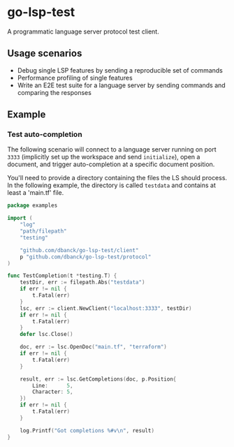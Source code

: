 # go-lsp-test

A programmatic language server protocol test client.

## Usage scenarios

- Debug single LSP features by sending a reproducible set of commands
- Performance profiling of single features
- Write an E2E test suite for a language server by sending commands and comparing the responses

## Example

### Test auto-completion

The following scenario will connect to a language server running on port `3333` (implicitly set up the workspace and send `initialize`), open a document, and trigger auto-completion at a specific document position.

You'll need to provide a directory containing the files the LS should process. In the following example, the directory is called `testdata` and contains at least a 'main.tf' file.

```go
package examples

import (
	"log"
	"path/filepath"
	"testing"

	"github.com/dbanck/go-lsp-test/client"
	p "github.com/dbanck/go-lsp-test/protocol"
)

func TestCompletion(t *testing.T) {
	testDir, err := filepath.Abs("testdata")
	if err != nil {
		t.Fatal(err)
	}
	lsc, err := client.NewClient("localhost:3333", testDir)
	if err != nil {
		t.Fatal(err)
	}
	defer lsc.Close()

	doc, err := lsc.OpenDoc("main.tf", "terraform")
	if err != nil {
		t.Fatal(err)
	}

	result, err := lsc.GetCompletions(doc, p.Position{
		Line:      5,
		Character: 5,
	})
	if err != nil {
		t.Fatal(err)
	}

	log.Printf("Got completions %#v\n", result)
}
```
